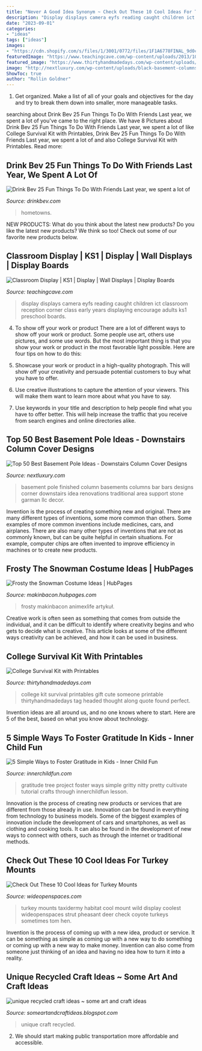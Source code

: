 ```yaml
---
title: "Never A Good Idea Synonym ~ Check Out These 10 Cool Ideas For Turkey Mounts"
description: "Display displays camera eyfs reading caught children ict classroom reception corner class early years displaying encourage adults ks1 preschool boards"
date: "2023-09-01"
categories:
- "ideas"
tags: ["ideas"]
images:
- "https://cdn.shopify.com/s/files/1/3001/0772/files/1F1A6778FINAL_9d0ca533-8069-44a2-98db-afb4ae87204e_480x480.jpg?v=1626516428"
featuredImage: "https://www.teachingcave.com/wp-content/uploads/2013/10/camera-display.jpg"
featured_image: "https://www.thirtyhandmadedays.com/wp-content/uploads/2015/08/collegesurvivalkittag-650x975.png"
image: "http://nextluxury.com/wp-content/uploads/black-basement-columns-pole-cover-ideas.jpg"
ShowToc: true
author: "Rollin Goldner"
---
```



1. Get organized. Make a list of all of your goals and objectives for the day and try to break them down into smaller, more manageable tasks.

	

		
searching about Drink Bev 25 Fun Things To Do With Friends Last year, we spent a lot of you've came to the right place. We have 8 Pictures about Drink Bev 25 Fun Things To Do With Friends Last year, we spent a lot of like College Survival Kit with Printables, Drink Bev 25 Fun Things To Do With Friends Last year, we spent a lot of and also College Survival Kit with Printables. Read more:
		
    
## Drink Bev 25 Fun Things To Do With Friends Last Year, We Spent A Lot Of

<img loading=lazy src="https://cdn.shopify.com/s/files/1/3001/0772/files/1F1A6778FINAL_9d0ca533-8069-44a2-98db-afb4ae87204e_480x480.jpg?v=1626516428" onerror="this.onerror=null;this.src='https://tse1.mm.bing.net/th?id=OIP.xhGK8tgJuEF-ogAE5B6olQHaFS&amp;pid=15.1';" alt="Drink Bev 25 Fun Things To Do With Friends Last year, we spent a lot of">

_Source: drinkbev.com_

>hometowns. 

	

NEW PRODUCTS: What do you think about the latest new products?
Do you like the latest new products? We think so too! Check out some of our favorite new products below.

    
## Classroom Display | KS1 | Display | Wall Displays | Display Boards

<img loading=lazy src="https://www.teachingcave.com/wp-content/uploads/2013/10/camera-display.jpg" onerror="this.onerror=null;this.src='https://tse3.mm.bing.net/th?id=OIP.pU3rLa6JaR5nqMcsoWyQQAHaJ4&amp;pid=15.1';" alt="Classroom Display | KS1 | Display | Wall Displays | Display Boards">

_Source: teachingcave.com_

>display displays camera eyfs reading caught children ict classroom reception corner class early years displaying encourage adults ks1 preschool boards. 

	

4. To show off your work or product
There are a lot of different ways to show off your work or product. Some people use art, others use pictures, and some use words. But the most important thing is that you show your work or product in the most favorable light possible. Here are four tips on how to do this:
1. Showcase your work or product in a high-quality photograph. This will show off your creativity and persuade potential customers to buy what you have to offer.

2. Use creative illustrations to capture the attention of your viewers. This will make them want to learn more about what you have to say.

3. Use keywords in your title and description to help people find what you have to offer better. This will help increase the traffic that you receive from search engines and online directories alike.


    
## Top 50 Best Basement Pole Ideas - Downstairs Column Cover Designs

<img loading=lazy src="http://nextluxury.com/wp-content/uploads/black-basement-columns-pole-cover-ideas.jpg" onerror="this.onerror=null;this.src='https://tse4.mm.bing.net/th?id=OIP.dwA0VDekoxBtX6glr1rvJwHaE6&amp;pid=15.1';" alt="Top 50 Best Basement Pole Ideas - Downstairs Column Cover Designs">

_Source: nextluxury.com_

>basement pole finished column basements columns bar bars designs corner downstairs idea renovations traditional area support stone garman llc decor. 

	

Invention is the process of creating something new and original. There are many different types of inventions, some more common than others. Some examples of more common inventions include medicines, cars, and airplanes. There are also many other types of inventions that are not as commonly known, but can be quite helpful in certain situations. For example, computer chips are often invented to improve efficiency in machines or to create new products.

    
## Frosty The Snowman Costume Ideas | HubPages

<img loading=lazy src="https://usercontent2.hubstatic.com/7278573.jpg" onerror="this.onerror=null;this.src='https://tse3.mm.bing.net/th?id=OIP.pqqxZ_HXGjhIItqvOXOzeQHaJ4&amp;pid=15.1';" alt="Frosty the Snowman Costume Ideas | HubPages">

_Source: makinbacon.hubpages.com_

>frosty makinbacon animexlife artykuł. 

	

Creative work is often seen as something that comes from outside the individual, and it can be difficult to identify where creativity begins and who gets to decide what is creative. This article looks at some of the different ways creativity can be achieved, and how it can be used in business.

    
## College Survival Kit With Printables

<img loading=lazy src="https://www.thirtyhandmadedays.com/wp-content/uploads/2015/08/collegesurvivalkittag-650x975.png" onerror="this.onerror=null;this.src='https://tse2.mm.bing.net/th?id=OIP.f_yys6WAF7JoGFj7To4xEwHaLH&amp;pid=15.1';" alt="College Survival Kit with Printables">

_Source: thirtyhandmadedays.com_

>college kit survival printables gift cute someone printable thirtyhandmadedays tag headed thought along quote found perfect. 

	

Invention ideas are all around us, and no one knows where to start. Here are 5 of the best, based on what you know about technology. 

    
## 5 Simple Ways To Foster Gratitude In Kids - Inner Child Fun

<img loading=lazy src="http://innerchildfun.com/wp-content/uploads/2011/11/gratitudeinkids4.jpg" onerror="this.onerror=null;this.src='https://tse3.mm.bing.net/th?id=OIP.DS2Xt10Yha_NjEQNoGRRUAHaJ4&amp;pid=15.1';" alt="5 Simple Ways to Foster Gratitude in Kids - Inner Child Fun">

_Source: innerchildfun.com_

>gratitude tree project foster ways simple gritty nitty pretty cultivate tutorial crafts through innerchildfun lesson. 

	

Innovation is the process of creating new products or services that are different from those already in use. Innovation can be found in everything from technology to business models. Some of the biggest examples of innovation include the development of cars and smartphones, as well as clothing and cooking tools. It can also be found in the development of new ways to connect with others, such as through the internet or traditional methods.

    
## Check Out These 10 Cool Ideas For Turkey Mounts

<img loading=lazy src="http://cdn0.wideopenspaces.com/wp-content/uploads/2015/10/turkey-in-habitat.jpg" onerror="this.onerror=null;this.src='https://tse4.mm.bing.net/th?id=OIP.mOcIYz6hEVhYHUP3Nqma4wHaKB&amp;pid=15.1';" alt="Check Out These 10 Cool Ideas for Turkey Mounts">

_Source: wideopenspaces.com_

>turkey mounts taxidermy habitat cool mount wild display coolest wideopenspaces strut pheasant deer check coyote turkeys sometimes tom hen. 

	

Invention is the process of coming up with a new idea, product or service. It can be something as simple as coming up with a new way to do something or coming up with a new way to make money. Invention can also come from someone just thinking of an idea and having no idea how to turn it into a reality.

    
## Unique Recycled Craft Ideas ~ Some Art And Craft Ideas

<img loading=lazy src="https://2.bp.blogspot.com/-9lacAQfMxmQ/Vz8o_8ZPMLI/AAAAAAAATM8/SnTHZ9T-wvQAHnJlY3hrYajDqtcO5GjXwCLcB/s640/unique%2Brecycled%2Bcraft%2Bideas5.jpg" onerror="this.onerror=null;this.src='https://tse4.mm.bing.net/th?id=OIP.C4vAlFmzHLAmzpskr8lTOQHaF-&amp;pid=15.1';" alt="unique recycled craft ideas ~ some art and craft ideas">

_Source: someartandcraftideas.blogspot.com_

>unique craft recycled. 

	

2. We should start making public transportation more affordable and accessible.

